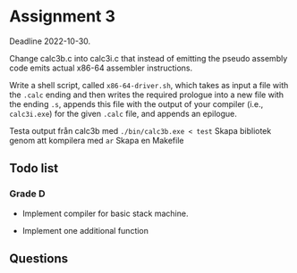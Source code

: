 # Assignment 3

Deadline 2022-10-30.

Change calc3b.c into calc3i.c that instead of emitting the pseudo assembly code emits actual x86-64 assembler instructions.

Write a shell script, called `x86-64-driver.sh`, which takes as input a file with the `.calc` ending and then writes the required prologue into a new file with the ending `.s`, appends this file with the output of your compiler (i.e., `calc3i.exe`) for the given `.calc` file, and appends an epilogue.

Testa output från calc3b med `./bin/calc3b.exe < test` 
Skapa bibliotek genom att kompilera med `ar`
Skapa en Makefile

## Todo list

### Grade D

-   Implement compiler for basic stack machine.

-   Implement one additional function

## Questions

